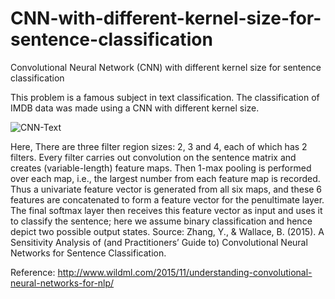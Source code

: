 # CNN-with-different-kernel-size-for-sentence-classification
Convolutional Neural Network (CNN) with different kernel size for sentence classification


This problem is a famous subject in text classification. The classification of IMDB data was made using a CNN with different kernel size.

![CNN-Text](https://user-images.githubusercontent.com/17083899/57735599-d4049280-76ad-11e9-9877-abe14219b312.png)

Here, There are three filter region sizes: 2, 3 and 4, each of which has 2 filters. Every filter carries out convolution on the sentence matrix and creates (variable-length) feature maps. Then 1-max pooling is performed over each map, i.e., the largest number from each feature map is recorded. Thus a univariate feature vector is generated from all six maps, and these 6 features are concatenated to form a feature vector for the penultimate layer. The final softmax layer then receives this feature vector as input and uses it to classify the sentence; here we assume binary classification and hence depict two possible output states. Source: Zhang, Y., & Wallace, B. (2015). A Sensitivity Analysis of (and Practitioners’ Guide to) Convolutional Neural Networks for Sentence Classification.




Reference: http://www.wildml.com/2015/11/understanding-convolutional-neural-networks-for-nlp/




